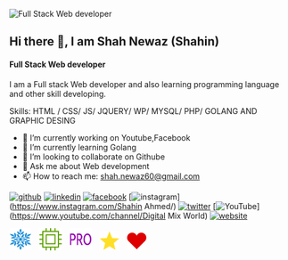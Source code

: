 ![Full Stack Web developer](https://scontent.fcgp17-1.fna.fbcdn.net/v/t1.6435-9/103373704_3237617366289661_6898424459967694655_n.jpg?_nc_cat=108&ccb=1-5&_nc_sid=e3f864&_nc_eui2=AeFKIDMv5s0CrleMFzgrlxIoNQ1i6QqTP_g1DWLpCpM_-JO0j5vhcmJAlrXeFCQLZbNJgL4j9GwPdhsJzUhoL3Cx&_nc_ohc=hNHJJiwJBfQAX--YakV&_nc_ht=scontent.fcgp17-1.fna&oh=00_AT9tAC7RYQPQeFW4HRVxW4AN7bOXdZMoMxpy5Smgt9tVmw&oe=623EE72C)

## Hi there 👋, I am Shah Newaz (Shahin)
#### Full Stack Web developer

I am a Full stack Web developer and also learning programming language and other skill developing.

Skills:  HTML / CSS/ JS/ JQUERY/ WP/ MYSQL/ PHP/ GOLANG AND GRAPHIC DESING

- 🔭 I’m currently working on Youtube,Facebook 
- 🌱 I’m currently learning Golang 
- 👯 I’m looking to collaborate on Githube 
- 💬 Ask me about Web development 
- 📫 How to reach me: shah.newaz60@gmail.com 


[<img src='https://cdn.jsdelivr.net/npm/simple-icons@3.0.1/icons/github.svg' alt='github' height='40'>](https://github.com/https://github.com/Shahin415)  [<img src='https://cdn.jsdelivr.net/npm/simple-icons@3.0.1/icons/linkedin.svg' alt='linkedin' height='40'>](https://www.linkedin.com/feed/?trk=eml-comm_invm-b-logo_home-remind2013 )  [<img src='https://cdn.jsdelivr.net/npm/simple-icons@3.0.1/icons/facebook.svg' alt='facebook' height='40'>](https://www.facebook.com/shahin.ahmed.9250)  [<img src='https://cdn.jsdelivr.net/npm/simple-icons@3.0.1/icons/instagram.svg' alt='instagram' height='40'>](https://www.instagram.com/Shahin Ahmed/)  [<img src='https://cdn.jsdelivr.net/npm/simple-icons@3.0.1/icons/twitter.svg' alt='twitter' height='40'>](https://twitter.com/MDSHAHI71310692)  [<img src='https://cdn.jsdelivr.net/npm/simple-icons@3.0.1/icons/youtube.svg' alt='YouTube' height='40'>](https://www.youtube.com/channel/Digital Mix World)  [<img src='https://cdn.jsdelivr.net/npm/simple-icons@3.0.1/icons/icloud.svg' alt='website' height='40'>](shahinwd.com)  

<a href='https://archiveprogram.github.com/'><img src='https://raw.githubusercontent.com/acervenky/animated-github-badges/master/assets/acbadge.gif' width='40' height='40'></a> <a href='https://docs.github.com/en/developers'><img src='https://raw.githubusercontent.com/acervenky/animated-github-badges/master/assets/devbadge.gif' width='40' height='40'></a> <a href='https://github.com/pricing'><img src='https://raw.githubusercontent.com/acervenky/animated-github-badges/master/assets/pro.gif' width='40' height='40'></a> <a href='https://stars.github.com/'><img src='https://raw.githubusercontent.com/acervenky/animated-github-badges/master/assets/starbadge.gif' width='35' height='35'></a> <a href='https://docs.github.com/en/github/supporting-the-open-source-community-with-github-sponsors'><img src='https://raw.githubusercontent.com/acervenky/animated-github-badges/master/assets/sponsorbadge.gif' width='35' height='35'></a> 



